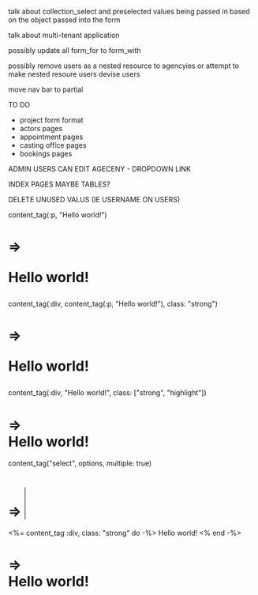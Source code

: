 
talk about collection_select and preselected values being passed in based on the object passed into the form

talk about multi-tenant application

possibly update all form_for to form_with

possibly remove users as a nested resource to agencyies or attempt to make nested resoure users devise users

move nav bar to partial

TO DO
- project form format
- actors pages
- appointment pages
- casting office pages
- bookings pages

ADMIN USERS CAN EDIT AGECENY - DROPDOWN LINK

INDEX PAGES MAYBE TABLES?

DELETE UNUSED VALUS (IE USERNAME ON USERS)


content_tag(:p, "Hello world!")
 # => <p>Hello world!</p>
content_tag(:div, content_tag(:p, "Hello world!"), class: "strong")
 # => <div class="strong"><p>Hello world!</p></div>
content_tag(:div, "Hello world!", class: ["strong", "highlight"])
 # => <div class="strong highlight">Hello world!</div>
content_tag("select", options, multiple: true)
 # => <select multiple="multiple">...options...</select>

<%= content_tag :div, class: "strong" do -%>
  Hello world!
<% end -%>
 # => <div class="strong">Hello world!</div>